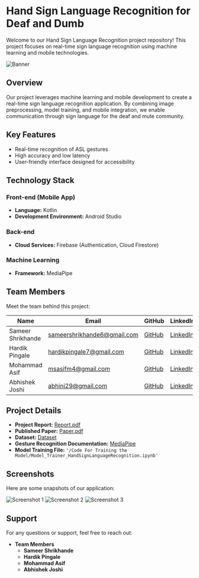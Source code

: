 # Hand Sign Language Recognition for Deaf and Dumb

Welcome to our Hand Sign Language Recognition project repository! This project focuses on real-time sign language recognition using machine learning and mobile technologies.

![Banner](./path_to_banner_image)

## Overview

Our project leverages machine learning and mobile development to create a real-time sign language recognition application. By combining image preprocessing, model training, and mobile integration, we enable communication through sign language for the deaf and mute community.

## Key Features

- Real-time recognition of ASL gestures
- High accuracy and low latency
- User-friendly interface designed for accessibility

## Technology Stack

### Front-end (Mobile App)

- **Language:** Kotlin
- **Development Environment:** Android Studio

### Back-end

- **Cloud Services:** Firebase (Authentication, Cloud Firestore)

### Machine Learning

- **Framework:** MediaPipe

## Team Members

Meet the team behind this project:


| Name              | Email                       | GitHub                  						| LinkedIn                                     						 |
| ----------------- | --------------------------- | ---------------------------------------------	| ----------------------------------------------------------------   |
| Sameer Shrikhande | sameershrikhande6@gmail.com | [GitHub](https://github.com/sameershrikhande)   | [LinkedIn](https://www.linkedin.com/in/sameershrikhande/) 		 |
| Hardik Pingale    | hardikpingale7@gmail.com    | [GitHub](https://github.com/Hardik-Pingale)     | [LinkedIn](https://www.linkedin.com/in/hardikpingale/) 			 |
| Mohammad Asif     | msasifm4@gmail.com          | [GitHub](https://github.com/msasifm4)           | [LinkedIn](https://www.linkedin.com/in/mohammed-asif-shaikh-/)	 |
| Abhishek Joshi    | abhinj29@gmail.com          | [GitHub](https://github.com/Abhi-29-jo)         | [LinkedIn](https://www.linkedin.com/in/abhishek-joshi-3676401a6/)	 |



## Project Details

- **Project Report:** [Report.pdf](drivelink)
- **Published Paper:** [Paper.pdf](https://drive.google.com/file/d/1ZWxJBw71bv73aLLWdAnXYIaLq4fJbiWX/view?usp=sharing)
- **Dataset:** [Dataset](https://drive.google.com/drive/folders/1M2SdYYNskVWP5gPj8kpDTnFuvKpk_pQc?usp=sharing)
- **Gesture Recognition Documentation:** [MediaPipe](https://developers.google.com/mediapipe/solutions/vision/gesture_recognizer)
- **Model Training File:** `'/Code For Training the Model/Model_Trainer_HandSignLanguageRecognition.ipynb'`

## Screenshots

Here are some snapshots of our application:

![Screenshot 1](./screenshots/screenshot1.png)
![Screenshot 2](./screenshots/screenshot2.png)
![Screenshot 3](./screenshots/screenshot3.png)

## Support

For any questions or support, feel free to reach out:

- **Team Members**
  - **Sameer Shrikhande**
  - **Hardik Pingale**
  - **Mohammad Asif**
  - **Abhishek Joshi**
  